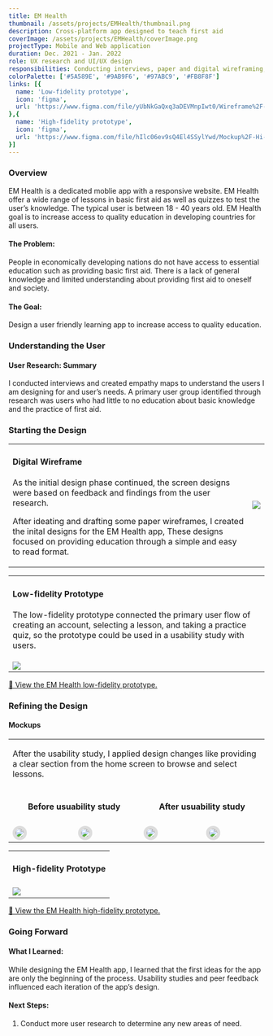 ```yaml
---
title: EM Health
thumbnail: /assets/projects/EMHealth/thumbnail.png
description: Cross-platform app designed to teach first aid
coverImage: /assets/projects/EMHealth/coverImage.png
projectType: Mobile and Web application
duration: Dec. 2021 - Jan. 2022
role: UX research and UI/UX design
responsibilities: Conducting interviews, paper and digital wireframing, low and high-fidelity prototyping, conducting usability studies, accounting for accessibility, and iterating on designs.
colorPalette: ['#5A589E', '#9AB9F6', '#97ABC9', '#FB8F8F']
links: [{
  name: 'Low-fidelity prototype',
  icon: 'figma',
  url: 'https://www.figma.com/file/yUbNkGaQxq3aDEVMnpIwt0/Wireframe%2F-Lo-fi-prototype'
},{
  name: 'High-fidelity prototype',
  icon: 'figma',
  url: 'https://www.figma.com/file/hIlc06ev9sQ4El4SSylYwd/Mockup%2F-Hi-Fi-Prototype'
}]
---
```



### Overview

EM Health is a dedicated moblie app with a responsive website. EM Health offer a wide range of lessons in basic first aid as well as quizzes to test the user’s knowledge.  The typical user is between 18 - 40 years old. EM Health goal is to increase access to quality education in developing countries for all users.

#### The Problem:

People in economically developing nations do not have access to essential education such as providing basic first aid. There is a lack of general knowledge and limited understanding about providing first aid to oneself and society.

#### The Goal:
Design a user friendly learning app to increase access to quality education.

### Understanding the User

#### User Research: Summary 

I conducted interviews and created empathy maps to understand the users I am designing for and user’s needs. A primary user group identified through research was users who had little to no education about basic knowledge and the practice of first aid.

### Starting the Design

<table>
  <tr>
    <td style="vertical-align: top;">
      <h4>Digital Wireframe</h4>
      <p>As the initial design phase continued, the screen designs were based on feedback and findings from the user research.</p>
      <p>After ideating and drafting some paper wireframes, I created the inital designs for the EM Health app, These designs focused on providing education through a simple and easy to read format. </p>
    </td>
    <td>
      <img src="/assets/projects/EMHealth/1.png" />
    </td>
  </tr>
</table>

<table>
  <tr>
    <td style="vertical-align: top;">
      <h4>Low-fidelity Prototype</h4>
      <p>The low-fidelity prototype connected the primary user flow of creating an account, selecting a lesson, and taking a practice quiz, so the prototype could be used in a usability study with users.</p>
    </td>
  </tr>
  <tr>
    <td>
      <img src="/assets/projects/EMHealth/2.png" />
    </td>
  </tr>
</table>

[🎨 View the EM Health low-fidelity prototype.](https://www.figma.com/file/yUbNkGaQxq3aDEVMnpIwt0/Wireframe%2F-Lo-fi-prototype)

### Refining the Design

#### Mockups
<table>
  <tr>
    <td colspan="4">
      <p>After the usability study, I applied design changes like providing a clear section from the home screen to browse and select lessons.</p>
    </td>
  </tr>
  <tr>
    <td colspan="2" style="text-align: center">
      <h4>Before usuability study</h4>
    </td>
    <td colspan="2" style="text-align: center">
      <h4>After usuability study</h4>
    </td>
  </tr>
  <tr>
    <td>
      <img style="border-radius: 24px; border: solid 6px #00000020;" src="/assets/projects/EMHealth/3.png" />
    </td>
    <td>
      <img style="border-radius: 24px; border: solid 6px #00000020;" src="/assets/projects/EMHealth/4.png" />
    </td>
    <td>
      <img style="border-radius: 24px; border: solid 6px #00000020;" src="/assets/projects/EMHealth/5.png" />
    </td>
    <td>
      <img style="border-radius: 24px; border: solid 6px #00000020;" src="/assets/projects/EMHealth/6.png" />
    </td>
  </tr>
</table>


<table>
  <tr>
    <td style="vertical-align: top;">
      <h4>High-fidelity Prototype</h4>
    </td>
  </tr>
  <tr>
    <td>
      <img src="/assets/projects/EMHealth/7.png" />
    </td>
  </tr>
</table>

[🎨 View the EM Health high-fidelity prototype.](https://www.figma.com/file/hIlc06ev9sQ4El4SSylYwd/Mockup%2F-Hi-Fi-Prototype)

### Going Forward

#### What I Learned:

While designing the EM Health app, I learned that the first ideas for the app are only the beginning of the process. Usability studies and peer feedback influenced each iteration of the app’s design.  

#### Next Steps:
1. Conduct more user research to determine any new areas of need.